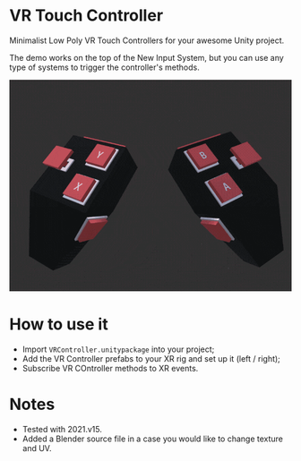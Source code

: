# VR Touch Controller

Minimalist Low Poly VR Touch Controllers for your awesome Unity project.

The demo works on the top of the New Input System, but you can use any type of systems to trigger the controller's methods.

<img src="media/vr_controller_opt.gif" width="600">

# How to use it
* Import `VRController.unitypackage` into your project;
* Add the VR Controller prefabs to your XR rig and set up it (left / right);
* Subscribe VR COntroller methods to XR events.

# Notes
* Tested with 2021.v15.
* Added a Blender source file in a case you would like to change texture and UV.



